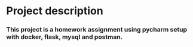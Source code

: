 # Project description

### This project is a homework assignment using pycharm setup with docker, flask, mysql and postman.
